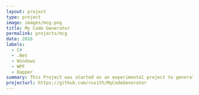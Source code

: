```yaml
---
layout: project
type: project
image: images/mcg.png
title: My Code Generator
permalink: projects/mcg
date: 2016
labels:
  - C#
  - .Net
  - Windows
  - WPF
  - Dapper
summary: This Project was started as an experimental project to generate complete data access layer between an SQL Server database .Net application. after few months became a working solution to the problem.
projecturl: https://github.com/rusith/MyCodeGenerator
---
```

